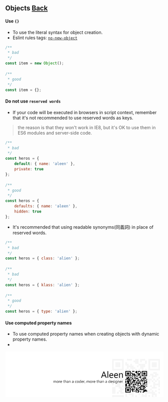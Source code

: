 ## Objects [**Back**](./../README.md)

#### Use `{}`

- To use the literal syntax for object creation.
- Eslint rules tags: [`no-new-object`](http://eslint.org/docs/rules/no-new-object.html)

```js
/**
 * bad
 */
const item = new Object();

/**
 * good
 */
const item = {};
```

#### Do not use `reserved words`
- If your code will be executed in browsers in script context, remember that it's not recommended to use reserved words as keys.

> the reason is that they won't work in IE8, but it's OK to use them in ES6 modules and server-side code.

```js
/**
 * bad
 */
const heros = {
    default: { name: 'aleen' },
    private: true
};

/**
 * good
 */
const heros = {
    defaults: { name: 'aleen' },
    hidden: true
};
```

- It's recommended that using readable synonyms(同義詞) in place of reserved words.

```js
/**
 * bad
 */
const heros = { class: 'alien' };

/**
 * bad
 */
const heros = { klass: 'alien' };

/**
 * good
 */
const heros = { type: 'alien' };
```

#### Use computed property names

- To use computed property names when creating objects with dynamic property names.
- 

<a href="http://aleen42.github.io/" target="_blank" ><img src="./../pic/tail.gif"></a>